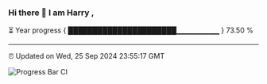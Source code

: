 ### Hi there 👋 I am Harry , 

⏳ Year progress { ██████████████████████▁▁▁▁▁▁▁▁ } 73.50 %

---

⏰ Updated on Wed, 25 Sep 2024 23:55:17 GMT

![Progress Bar CI](https://github.com/duykhang68/duykhang68/workflows/Progress%20Bar%20CI/badge.svg)
